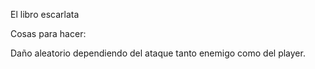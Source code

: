 El libro escarlata

Cosas para hacer:

Daño aleatorio dependiendo del ataque tanto enemigo como del player.
